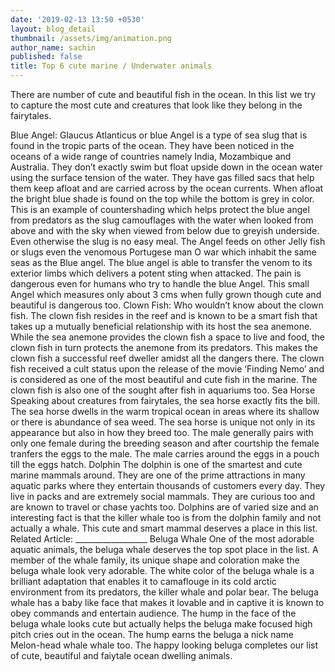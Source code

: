 ```yaml
---
date: '2019-02-13 13:50 +0530'
layout: blog_detail
thumbnail: /assets/img/animation.png
author_name: sachin
published: false
title: Top 6 cute marine / Underwater animals
---
```


There are number of cute and beautiful fish in the ocean. In this list we try to capture the most cute and creatures that look like they belong in the fairytales.

Blue Angel:
Glaucus Atlanticus or blue Angel is a type of sea slug that is found in the tropic parts of the ocean. They have been noticed in the oceans of a wide range of countries namely India, Mozambique and Australia. They don’t exactly swim but float upside down in the ocean water using the surface tension of the water. They have gas filled sacs that help them keep afloat and are carried across by the ocean currents. 
When afloat the bright blue shade is found on the top while the bottom is grey in color. This is an example of countershading which helps protect the blue angel from predators as the slug camouflages with the water when looked from above and with the sky when viewed from below due to greyish underside. 
Even otherwise the slug is no easy meal. The Angel feeds on other Jelly fish or slugs even the venomous Portugese man O war which inhabit the same seas as the Blue angel. The blue angel is able to transfer the venom to its exterior limbs which delivers a potent sting when attacked. The pain is dangerous even for humans who try to handle the blue Angel. This small Angel which measures only about 3 cms when fully grown though cute and beautiful is dangerous too.
Clown Fish:
Who wouldn’t know about the clown fish. The clown fish resides in the reef and is known to be a smart fish that takes up a mutually beneficial relationship with its host the sea anemone. While the sea anemone provides the clown fish a space to live and food, the clown fish in turn protects the anemone from its predators. This makes the clown fish a successful reef dweller amidst all the dangers there.
The clown fish received a cult status upon the release of the movie ‘Finding Nemo’ and is considered as one of the most beautiful and cute fish in the marine. The clown fish is also one of the sought after fish in aquariums too.
Sea Horse
Speaking about creatures from fairytales, the sea horse exactly fits the bill. The sea horse dwells in the warm tropical ocean in areas where its shallow or there is abundance of sea weed. The sea horse is unique not only in its appearance but also in how they breed too. The male generally pairs with only one female during the breeding season and after courtship the female tranfers the eggs to the male. The male carries around the eggs in a pouch till the eggs hatch.
Dolphin
The dolphin is one of the smartest and cute marine mammals around. They are one of the prime attractions in many aquatic parks where they entertain thousands of customers every day. They live in packs and are extremely social mammals. They are curious too and are known to travel or chase yachts too. Dolphins are of varied size and an interesting fact is that the killer whale too is from the dolphin family and not actually a whale. This cute and smart mammal deserves a place in this list.
Related Article: __________________
Beluga Whale
One of the most adorable aquatic animals, the beluga whale deserves the top spot place in the list. A member of the whale family, its unique shape and coloration make the beluga whale look very adorable. The white color of the beluga whale is a brilliant adaptation that enables it to camaflouge in its cold arctic environment from its predators, the killer whale and polar bear. 
The beluga whale has a baby like face that makes it lovable and in captive it is known to obey commands and entertain audience. The hump in the face of the beluga whale looks cute but actually helps the beluga make focused high pitch cries out in the ocean. The hump earns the beluga a nick name Melon-head whale whale too. The happy looking beluga completes our list of cute, beautiful and faiytale ocean dwelling animals.

